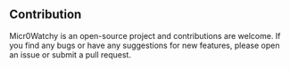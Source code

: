 ## Contribution
Micr0Watchy is an open-source project and contributions are welcome. If you find any bugs or have any suggestions for new features, please open an issue or submit a pull request.
